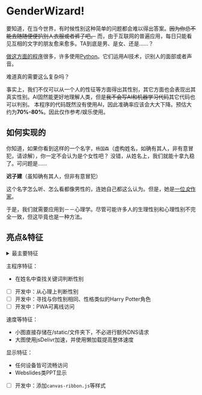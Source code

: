 # GenderWizard!

要知道，在当今世界，有时候性别这种简单的问题都会难以得出答案。~~因为你总不能去随随便便扒别人衣服或者裤子吧。~~
而，由于互联网的普遍应用，每日只能看见互相的文字的朋友愈来愈多。TA到底是男、是女、还是……？

[做这方面的程序](https://github.com/topics/gender-recognition)很多，许多使用[Python](https://python.org)。它们运用AI技术，识别人的面部或者声音。

难道真的需要这么复杂吗？

事实上，我们不仅可以从一个人的性征等方面得出其性别，其它方面也会表现出其真实性别。AI固然能更好地理解人类，但是~~我不会写AI和机器学习代码~~其它代码也可以判别。
本程序的代码既然没有使用AI，因此准确率应该会大大下降。预估大约为**70%-80%**。因此仅作参考/娱乐使用。

## 如何实现的

你知道，如果你看到这样的一个名字，```杨国森```（虚构姓名，如确有其人，非有意冒犯，请谅解），你一定不会认为是个女性吧？
没错，从姓名上，我们就能十拿九稳了。可问题是……

**迟子建**（虽知确有其人，但非有意冒犯）

这个名字怎么听、怎么看都像男性的，连她自己都这么认为。但是，她是[一位*女*作家](https://baike.baidu.com/item/%E8%BF%9F%E5%AD%90%E5%BB%BA/4835084)。

于是，我们就需要应用到－－心理学。尽管可能许多人的生理性别和心理性别不完全一致，但这毕竟也是一种方法。

## 亮点&特征
<details><summary>最主要特征</summary>
本站非fork、非翻译、非部署已有程序、非搬运。是我的第一个自主研发算法与脚本的程序。
如有怀疑，欢迎进行代码比对，或者审阅每次commit。</details>

主程序特征：
- 在姓名中查找关键词判断性别
- [ ] 开发中：从心理上判断性别
- [ ] 开发中：寻找与你性别相同、性格类似的Harry Potter角色
- [ ] 开发中：PWA可离线访问

速度等特征：
- 小图直接存储在/static/文件夹下，不必进行额外DNS请求
- 大图使用jsDelivr加速，并使用懒加载提高整体速度

显示特征：
- 任何设备皆可流畅访问
- Webslides类PPT显示
- [ ] 开发中：添加```canvas-ribbon.js```等样式


